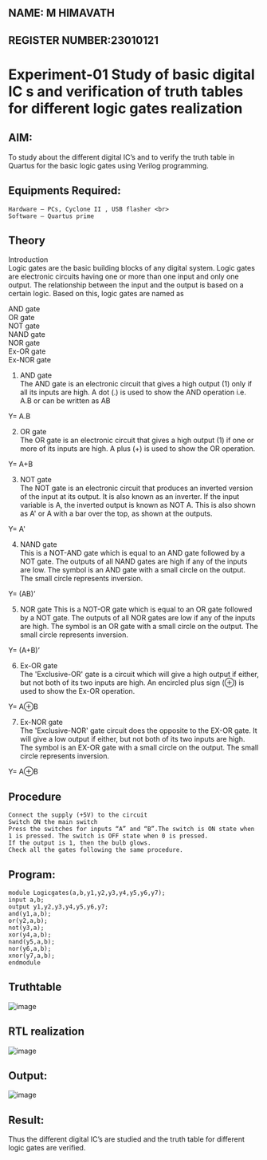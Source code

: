 ## NAME: M HIMAVATH <br>
## REGISTER NUMBER:23010121 

# Experiment-01 Study of basic digital IC s and verification of truth tables for different logic gates realization 

## AIM:
To study about the different digital IC’s and to verify the truth table in Quartus for the basic logic gates using Verilog programming.

## Equipments Required:
```
Hardware – PCs, Cyclone II , USB flasher <br>
Software – Quartus prime
```

## Theory

Introduction<br> 
Logic gates are the basic building blocks of any digital system. Logic gates are electronic circuits having one or more than one input and only one output. The relationship between the input and the output is based on a certain logic. Based on this, logic gates are named as

AND gate<br>
OR gate<br>
NOT gate<br>
NAND gate<br>
NOR gate<br>
Ex-OR gate<br>
Ex-NOR gate<br>
1) AND gate<br>
The AND gate is an electronic circuit that gives a high output (1) only if all its inputs are high. A dot (.) is used to show the AND operation i.e. A.B or can be written as AB

Y= A.B

2) OR gate<br>
The OR gate is an electronic circuit that gives a high output (1) if one or more of its inputs are high. A plus (+) is used to show the OR operation.

Y= A+B

3) NOT gate<br>
The NOT gate is an electronic circuit that produces an inverted version of the input at its output. It is also known as an inverter. If the input variable is A, the inverted output is known as NOT A. This is also shown as A' or A with a bar over the top, as shown at the outputs.

Y= A'

4) NAND gate<br>
This is a NOT-AND gate which is equal to an AND gate followed by a NOT gate. The outputs of all NAND gates are high if any of the inputs are low. The symbol is an AND gate with a small circle on the output. The small circle represents inversion.

Y= (AB)’

5) NOR gate
This is a NOT-OR gate which is equal to an OR gate followed by a NOT gate. The outputs of all NOR gates are low if any of the inputs are high. The symbol is an OR gate with a small circle on the output. The small circle represents inversion.

Y= (A+B)’

6) Ex-OR gate<br>
The 'Exclusive-OR' gate is a circuit which will give a high output if either, but not both of its two inputs are high. An encircled plus sign (⊕) is used to show the Ex-OR operation.

 Y= A⊕B

7) Ex-NOR gate<br>
The 'Exclusive-NOR' gate circuit does the opposite to the EX-OR gate. It will give a low output if either, but not both of its two inputs are high. The symbol is an EX-OR gate with a small circle on the output. The small circle represents inversion.

 Y= A⊕B

## Procedure
```
Connect the supply (+5V) to the circuit
Switch ON the main switch
Press the switches for inputs “A” and “B”.The switch is ON state when 1 is pressed. The switch is OFF state when 0 is pressed.
If the output is 1, then the bulb glows.
Check all the gates following the same procedure.
```

## Program:
```
module Logicgates(a,b,y1,y2,y3,y4,y5,y6,y7);
input a,b;
output y1,y2,y3,y4,y5,y6,y7;
and(y1,a,b);
or(y2,a,b);
not(y3,a);
xor(y4,a,b);
nand(y5,a,b);
nor(y6,a,b);
xnor(y7,a,b);
endmodule
```
## Truthtable

![image](https://github.com/Himavath08/Study-of-basic-digital-IC-s-and-verification-of-truth-tables-for-different-logic-gates-realization-/assets/139110631/6b35d309-dec7-450d-8eef-87e6cfbff685)

## RTL realization

![image](https://github.com/Himavath08/Study-of-basic-digital-IC-s-and-verification-of-truth-tables-for-different-logic-gates-realization-/assets/139110631/53215713-ea53-470f-979b-eea9b2ca0d0b)

## Output:

![image](https://github.com/Himavath08/Study-of-basic-digital-IC-s-and-verification-of-truth-tables-for-different-logic-gates-realization-/assets/139110631/8d023ba4-b490-4b4a-bfa3-6fdd5645bfcb)


## Result:
Thus the different digital IC’s are studied and the truth table for different logic gates are verified.
